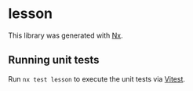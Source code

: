 # lesson

This library was generated with [Nx](https://nx.dev).

## Running unit tests

Run `nx test lesson` to execute the unit tests via [Vitest](https://vitest.dev/).
